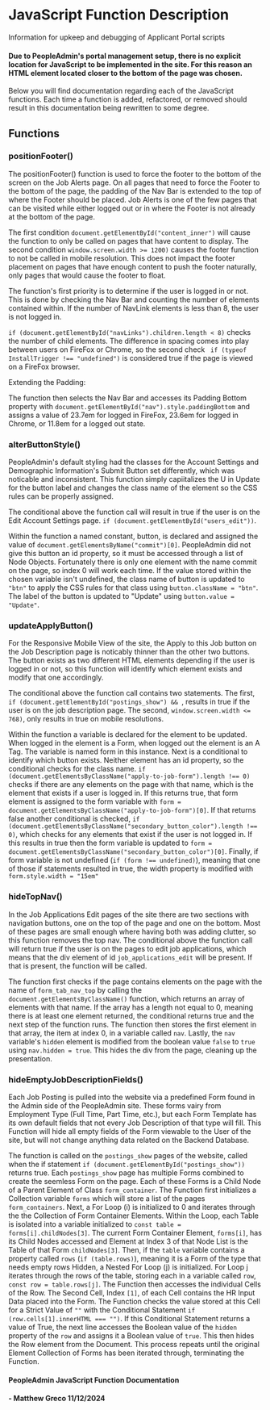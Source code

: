 
# JavaScript Function Description

Information for upkeep and debugging of Applicant Portal scripts

#### Due to PeopleAdmin's portal management setup, there is no explicit location for JavaScript to be implemented in the site. For this reason an HTML element located closer to the bottom of the page was chosen. 

Below you will find documentation regarding each of the JavaScript functions. Each time a function is added, refactored, or removed should result in this documentation being rewritten to some degree.


## Functions

### positionFooter()

The positionFooter() function is used to force the footer to the bottom of the screen on the Job Alerts page. On all pages that need to force the Footer to the bottom of the page, the padding of the Nav Bar is extended to the top of where the Footer should be placed. Job Alerts is one of the few pages that can be visited while either logged out or in where the Footer is not already at the bottom of the page.

The first condition `document.getElementById("content_inner")` will cause the function to only be called on pages that have content to display. The second condition `window.screen.width >= 1200)` causes the footer function to not be called in mobile resolution. This does not impact the footer placement on pages that have enough content to push the footer naturally, only pages that would cause the footer to float.

The function's first priority is to determine if the user is logged in or not. This is done by checking the Nav Bar and counting the number of elements contained within. If the number of NavLink elements is less than 8, the user is not logged in. 

`if (document.getElementById("navLinks").children.length < 8)` checks the number of child elements. The difference in spacing comes into play between users on FireFox or Chrome, so the second check ` if (typeof InstallTrigger !== "undefined")` is considered true if the page is viewed on a FireFox browser.

Extending the Padding:

The function then selects the Nav Bar and accesses its Padding Bottom property with `document.getElementById("nav").style.paddingBottom` and assigns a value of 23.7em for logged in FireFox, 23.6em for logged in Chrome, or 11.8em for a logged out state.



### alterButtonStyle()

PeopleAdmin's default styling had the classes for the Account Settings and Demographic Information's Submit Button set differently, which was noticable and inconsistent. This function simply capiitalizes the U in Update for the button label and changes the class name of the element so the CSS rules can be properly assigned.

The conditional above the function call will result in true if the user is on the Edit Account Settings page. `if (document.getElementById("users_edit"))`.

Within the function a named constant, button, is declared and assigned the value of `document.getElementsByName("commit")[0]`. PeopleAdmin did not give this button an id property, so it must be accessed through a list of Node Objects. Fortunately there is only one element with the name commit on the page, so index 0 will work each time. If the value stored within the chosen variable isn't undefined, the class name of button is updated to `"btn"` to apply the CSS rules for that class using `button.className = "btn"`. The label of the button is updated to "Update" using `button.value = "Update"`.

### updateApplyButton()

For the Responsive Mobile View of the site, the Apply to this Job button on the Job Description page is noticably thinner than the other two buttons. The button exists as two different HTML elements depending if the user is logged in or not, so this function will identify which element exists and modify that one accordingly.

The conditional above the function call contains two statements. The first, `if (document.getElementById("postings_show") && `, results in true if the user is on the job description page. The second, `window.screen.width <= 768)`, only results in true on mobile resolutions.

Within the function a variable is declared for the element to be updated. When logged in the element is a Form, when logged out the element is an A Tag. The variable is named form in this instance. Next is a conditional to identify which button exists. Neither element has an id property, so the conditional checks for the class name. `if (document.getElementsByClassName("apply-to-job-form").length !== 0)` checks if there are any elements on the page with that name, which is the element that exists if a user is logged in. If this returns true, that form element is assigned to the form variable with `form = document.getElementsByClassName("apply-to-job-form")[0]`. If that returns false another conditional is checked, `if (document.getElementsByClassName("secondary_button_color").length !== 0)`, which checks for any elements that exist if the user is not logged in. If this results in true then the form variable is updated to `form = document.getElementsByClassName("secondary_button_color")[0]`. Finally, if form variable is not undefined (`if (form !== undefined)`), meaning that one of those if statements resulted in true, the width property is modified with `form.style.width = "15em"`

### hideTopNav()

In the Job Applications Edit pages of the site there are two sections with navigation buttons, one on the top of the page and one on the bottom. Most of these pages are small enough where having both was adding clutter, so this function removes the top nav. The conditional above the function call will return true if the user is on the pages to edit job applications, which means that the div element of id `job_applications_edit` will be present. If that is present, the function will be called.

The function first checks if the page contains elements on the page with the name of `form_tab_nav_top` by calling the `document.getElementsByClassName()` function, which returns an array of elements with that name. If the array has a length not equal to 0, meaning there is at least one element returned, the conditional returns true and the next step of the function runs. The function then stores the first element in that array, the item at index 0, in a variable called `nav`. Lastly, the `nav` variable's `hidden` element is modified from the boolean value `false` to `true` using `nav.hidden = true`. This hides the div from the page, cleaning up the presentation.

### hideEmptyJobDescriptionFields()

Each Job Posting is pulled into the website via a predefined Form found in the Admin side of the PeopleAdmin site. These forms vairy from Employment Type (Full Time, Part Time, etc.), but each Form Template has its own default fields that not every Job Description of that type will fill. This Function will hide all empty fields of the Form viewable to the User of the site, but will not change anything data related on the Backend Database.

The function is called on the `postings_show` pages of the website, called when the if statement `if (document.getElementById("postings_show"))` returns true.
Each `postings_show` page has multiple Forms combined to create the seemless Form on the page. Each of these Forms is a Child Node of a Parent Element of Class `form_container`. The Function first initializes a Collection variable `forms` which will store a list of the pages `form_containers`. Next, a For Loop (i) is initialized to 0 and iterates through the the Collection of Form Container Elements. Within the Loop, each Table is isolated into a variable initialized to `const table = forms[i].childNodes[3]`. The current Form Container Element, `forms[i]`, has its Child Nodes accessed and Element at Index 3 of that Node List is the Table of that Form `childNodes[3]`. Then, if the `table` variable contains a property called `rows` (`if (table.rows)`), meaning it is a Form of the type that needs empty rows Hidden, a Nested For Loop (j) is initialized. For Loop j iterates through the rows of the table, storing each in a variable called `row`, `const row = table.rows[j]`. The Function then accesses the individual Cells of the Row. The Second Cell, Index `[1]`, of each Cell contains the HR Input Data placed into the Form. The Function checks the value stored at this Cell for a Strict Value of `""` with the Conditional Statement `if (row.cells[1].innerHTML === "")`. If this Conditional Statement returns a value of True, the next line accesses the Boolean value of the `hidden` property of the `row` and assigns it a Boolean value of `true`. This then hides the Row element from the Document. This process repeats until the original Element Collection of Forms has been iterated through, terminating the Function.

#### PeopleAdmin JavaScript Function Documentation
#### - Matthew Greco 11/12/2024
